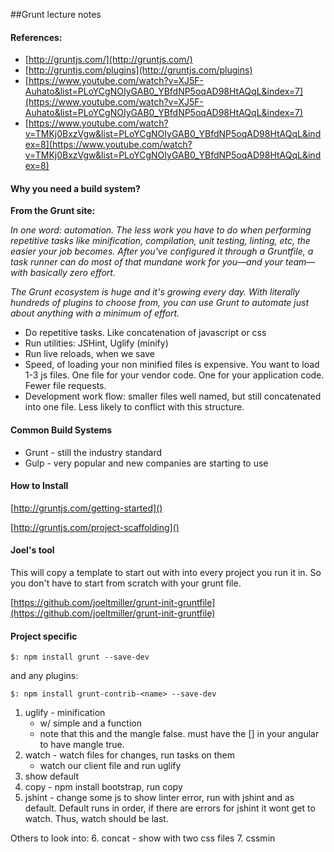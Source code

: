 ##Grunt lecture notes

#### References:

- [http://gruntjs.com/](http://gruntjs.com/)
- [http://gruntjs.com/plugins](http://gruntjs.com/plugins)
- [https://www.youtube.com/watch?v=XJ5F-Auhato&list=PLoYCgNOIyGAB0_YBfdNP5oqAD98HtAQqL&index=7](https://www.youtube.com/watch?v=XJ5F-Auhato&list=PLoYCgNOIyGAB0_YBfdNP5oqAD98HtAQqL&index=7)
- [https://www.youtube.com/watch?v=TMKj0BxzVgw&list=PLoYCgNOIyGAB0_YBfdNP5oqAD98HtAQqL&index=8](https://www.youtube.com/watch?v=TMKj0BxzVgw&list=PLoYCgNOIyGAB0_YBfdNP5oqAD98HtAQqL&index=8)


#### Why you need a build system?
**From the Grunt site:** 

*In one word: automation. The less work you have to do when performing repetitive tasks like minification, compilation, unit testing, linting, etc, the easier your job becomes. After you've configured it through a Gruntfile, a task runner can do most of that mundane work for you—and your team—with basically zero effort.*

*The Grunt ecosystem is huge and it's growing every day. With literally hundreds of plugins to choose from, you can use Grunt to automate just about anything with a minimum of effort.*

- Do repetitive tasks. Like concatenation of javascript or css
- Run utilities: JSHint, Uglify (minify)
- Run live reloads, when we save
- Speed, of loading your non minified files is expensive. You want to load 1-3 js files. One file for your vendor code. One for your application code. Fewer file requests.
- Development work flow: smaller files well named, but still concatenated into one file. Less likely to conflict with this structure.

#### Common Build Systems
- Grunt - still the industry standard
- Gulp - very popular and new companies are starting to use

#### How to Install
[http://gruntjs.com/getting-started]()

[http://gruntjs.com/project-scaffolding]()

#### Joel's tool
This will copy a template to start out with into every project you run it in. So you don't have to start from scratch with your grunt file.

[https://github.com/joeltmiller/grunt-init-gruntfile](https://github.com/joeltmiller/grunt-init-gruntfile)

#### Project specific
```
$: npm install grunt --save-dev
```
and any plugins:

```
$: npm install grunt-contrib-<name> --save-dev
```

1. uglify - minification 
	- w/ simple and a function
	- note that this and the mangle false. must have the [] in your angular to have mangle true.
2. watch - watch files for changes, run tasks on them
	- watch our client file and run uglify
3. show default
4. copy - npm install bootstrap, run copy
5. jshint - change some js to show linter error, run with jshint and as default. Default runs in order, if there are errors for jshint it wont get to watch. Thus, watch should be last.

Others to look into:
6. concat - show with two css files
7. cssmin